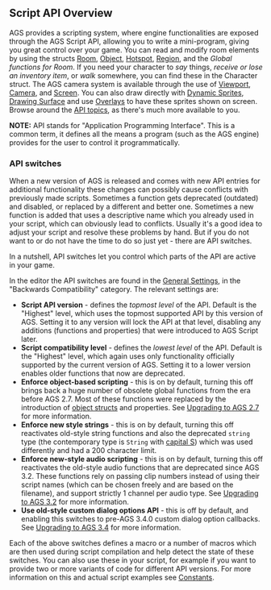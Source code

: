 ## Script API Overview

AGS provides a scripting system, where engine functionalities are exposed through the AGS Script API, allowing you to write a mini-program, giving you great control over your game. You can read and modify room elements by using the structs [Room](Room), [Object](Object), [Hotspot](Hotspot), [Region](Region), and the *Global functions for Room*. If you need your character to *say* things, *receive or lose an inventory item*, or *walk* somewhere, you can find these in the Character struct. The AGS camera system is available through the use of [Viewport](Viewport), [Camera](Camera), and [Screen](Screen). You can also draw directly with [Dynamic Sprites](DynamicSprite), [Drawing Surface](DrawingSurface) and use [Overlays](Overlay) to have these sprites shown on screen. Browse around the [API topics](Scripting), as there's much more available to you.

**NOTE:** API stands for "Application Programming Interface". This is a common term, it defines all the means a program (such as the AGS engine) provides for the user to control it programmatically.

### API switches

When a new version of AGS is released and comes with new API entries for additional functionality these changes can possibly cause conflicts with previously made scripts. Sometimes a function gets deprecated (outdated) and disabled, or replaced by a different and better one. Sometimes a new function is added that uses a descriptive name which you already used in your script, which can obviously lead to conflicts. Usually it's a good idea to adjust your script and resolve these problems by hand. But if you do not want to or do not have the time to do so just yet - there are API switches.

In a nutshell, API switches let you control which parts of the API are active in your game.

In the editor the API switches are found in the [General Settings](Settingupthegame#general-settings), in the "Backwards Compatibility" category. The relevant settings are:

* **Script API version** - defines the *topmost level* of the API. Default is the "Highest" level, which uses the topmost supported API by this version of AGS. Setting it to any version will lock the API at that level, disabling any additions (functions and properties) that were introduced to AGS Script later.
* **Script compatibility level** - defines the *lowest level* of the API. Default is the "Highest" level, which again uses only functionality officially supported by the current version of AGS. Setting it to a lower version enables older functions that now are deprecated.
* **Enforce object-based scripting** - this is on by default, turning this off brings back a huge number of obsolete global functions from the era before AGS 2.7. Most of these functions were replaced by the introduction of [object structs](ScriptKeywords#struct) and properties. See [Upgrading to AGS 2.7](UpgradingTo27) for more information.
* **Enforce new style strings** - this is on by default, turning this off reactivates old-style string functions and also the deprecated `string` type (the contemporary type is `String` with [capital S](String)) which was used differently and had a 200 character limit.
* **Enforce new-style audio scripting** - this is on by default, turning this off reactivates the old-style audio functions that are deprecated since AGS 3.2. These functions rely on passing clip numbers instead of using their script names (which can be chosen freely and are based on the filename), and support strictly 1 channel per audio type. See [Upgrading to AGS 3.2](UpgradeTo32) for more information.
* **Use old-style custom dialog options API** - this is off by default, and enabling this switches to pre-AGS 3.4.0 custom dialog option callbacks. See [Upgrading to AGS 3.4](UpgradeTo34) for more information.

Each of the above switches defines a macro or a number of macros which are then used during script compilation and help detect the state of these switches. You can also use these in your script, for example if you want to provide two or more variants of code for different API versions. For more information on this and actual script examples see [Constants](Constants).